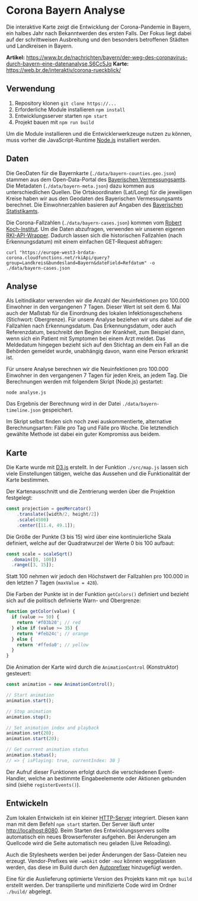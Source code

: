 # Corona Bayern Analyse

Die interaktive Karte zeigt die Entwicklung der Corona-Pandemie in Bayern, ein halbes Jahr nach Bekanntwerden des ersten Falls. Der Fokus liegt dabei auf der schrittweisen Ausbreitung und den besonders betroffenen Städten und Landkreisen in Bayern.

**Artikel:** <https://www.br.de/nachrichten/bayern/der-weg-des-coronavirus-durch-bayern-eine-datenanalyse,S6Cc5Jq>
**Karte:** <https://web.br.de/interaktiv/corona-rueckblick/>

## Verwendung

1. Repository klonen `git clone https://...`
2. Erforderliche Module installieren `npm install`
3. Entwicklungsserver starten `npm start`
4. Projekt bauen mit `npm run build`

Um die Module installieren und die Entwicklerwerkzeuge nutzen zu können, muss vorher die JavaScript-Runtime [Node.js](https://nodejs.org/en/download/) installiert werden.

## Daten

Die GeoDaten für die Bayernkarte (`./data/bayern-counties.geo.json`) stammen aus dem Open-Data-Portal des [Bayerischen Vermessungsamts](https://www.ldbv.bayern.de/produkte/weitere/opendata.html). Die Metadaten (`./data/bayern-meta.json`) dazu kommen aus unterschiedlichen Quellen. Die Ortskoordinaten (Lat/Long) für die jeweiligen Kreise haben wir aus den Geodaten des Bayerischen Vermessungsamts berechnet. Die Einwohnerzahlen basieren auf Angaben des [Bayerischen Statistikamts](https://www.statistik.bayern.de/statistik/gebiet_bevoelkerung/bevoelkerungsstand/index.html).

Die Corona-Fallzahlen (`./data/bayern-cases.json`) kommen vom [Robert Koch-Institut](https://npgeo-corona-npgeo-de.hub.arcgis.com/). Um die Daten abzufragen, verwenden wir unseren eigenen [RKI-API-Wrapper](https://github.com/br-data/corona-deutschland-api). Dadurch lassen sich die historischen Fallzahlen (nach Erkennungsdatum) mit einem einfachen GET-Request abfragen:

```console
curl "https://europe-west3-brdata-corona.cloudfunctions.net/rkiApi/query?group=Landkreis&bundesland=Bayern&dateField=Refdatum" -o ./data/bayern-cases.json
```

## Analyse

Als Leitindikator verwenden wir die Anzahl der Neuinfektionen pro 100.000 Einwohner in den vergangenen 7 Tagen. Dieser Wert ist seit dem 6. Mai auch der Maßstab für die Einordnung des lokalen Infektionsgeschehens (Stichwort: Obergrenze). Für unsere Analyse beziehen wir uns dabei auf die Fallzahlen nach Erkennungsdatum. Das Erkennungsdatum, oder auch Referenzdatum, beschreibt den Beginn der Krankheit, zum Beispiel dann, wenn sich ein Patient mit Symptomen bei einem Arzt meldet. Das Meldedatum hingegen bezieht sich auf den Stichtag an dem ein Fall an die Behörden gemeldet wurde, unabhängig davon, wann eine Person erkrankt ist.

Für unsere Analyse berechnen wir die Neuinfektionen pro 100.000 Einwohner in den vergangenen 7 Tagen für jeden Kreis, an jedem Tag. Die Berechnungen werden mit folgendem Skript (Node.js) gestartet:

```console
node analyse.js
```

Das Ergebnis der Berechnung wird in der Datei `./data/bayern-timeline.json` gespeichert.

Im Skript selbst finden sich noch zwei auskommentierte, alternative Berechnungsarten: Fälle pro Tag und Fälle pro Woche. Die letztendlich gewählte Methode ist dabei ein guter Kompromiss aus beidem.

## Karte

Die Karte wurde mit [D3.js](https://d3js.org/) erstellt. In der Funktion `./src/map.js` lassen sich viele Einstellungen tätigen, welche das Aussehen und die Funktionalität der Karte bestimmen.

Der Kartenausschnitt und die Zentrierung werden über die Projektion festgelegt:

```javascript
const projection = geoMercator()
    .translate([width/2, height/2])
    .scale(4500)
    .center([11.4, 49.1]);
```

Die Größe der Punkte (3 bis 15) wird über eine kontinuierliche Skala definiert, welche auf der Quadratwurzel der Werte 0 bis 100 aufbaut:

```javascript
const scale = scaleSqrt()
  .domain([0, 100])
  .range([3, 15]);
```

Statt 100 nehmen wir jedoch den Höchstwert der Fallzahlen pro 100.000 in den letzten 7 Tagen (`maxValue = 428`).

Die Farben der Punkte ist in der Funktion `getColors()` definiert und bezieht sich auf die politisch definierte Warn- und Obergrenze:

```javascript
function getColor(value) {
  if (value >= 50) {
    return '#f03b20'; // red
  } else if (value >= 35) {
    return '#feb24c'; // orange
  } else {
    return '#ffeda0'; // yellow
  }
}
```

Die Animation der Karte wird durch die `AnimationControl` (Konstruktor) gesteuert:

```javascript
const animation = new AnimationControl();

// Start animation
animation.start();

// Stop animation
animation.stop();

// Set animation index and playback
animation.set(20);
animation.start(20);

// Get current animation status
animation.status();
// => { isPlaying: true, currentIndex: 30 }
```

Der Aufruf dieser Funktionen erfolgt durch die verschiedenen Event-Handler, welche an bestimmte Eingabeelemente oder Aktionen gebunden sind (siehe `registerEvents()`).

## Entwickeln

Zum lokalen Entwickeln ist ein kleiner [HTTP-Server](https://github.com/webpack/webpack-dev-server) integriert. Diesen kann man mit dem Befehl `npm start` starten. Der Server läuft unter <http://localhost:8080>. Beim Starten des Entwicklungsservers sollte automatisch ein neues Browserfenster aufgehen. Bei Änderungen am Quellcode wird die Seite automatisch neu geladen (Live Reloading).

Auch die Stylesheets werden bei jeder Änderungen der Sass-Dateien neu erzeugt. Vendor-Prefixes wie `-webkit` oder `-moz` können weggelassen werden, das diese im Build durch den [Autoprefixer](https://github.com/postcss/autoprefixer) hinzugefügt werden.

Eine für die Auslieferung optimierte Version des Projekts kann mit `npm build` erstellt werden. Der transpilierte und minifizierte Code wird im Ordner `./build/` abgelegt.
